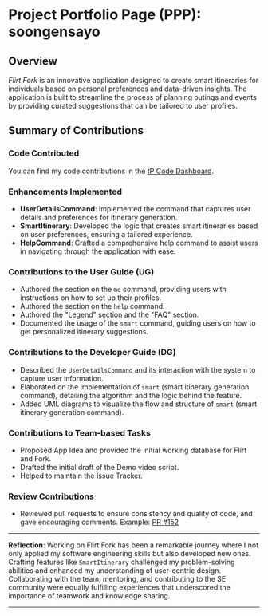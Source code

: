# Project Portfolio Page (PPP): soongensayo

## Overview
*Flirt Fork* is an innovative application designed to create smart itineraries for individuals based on personal preferences and data-driven insights. The application is built to streamline the process of planning outings and events by providing curated suggestions that can be tailored to user profiles.

## Summary of Contributions

### Code Contributed
You can find my code contributions in the [tP Code Dashboard](https://nus-cs2113-ay2324s2.github.io/tp-dashboard/?search=soongensayo&breakdown=true&sort=groupTitle%20dsc&sortWithin=title&since=2024-02-23&timeframe=commit&mergegroup=&groupSelect=groupByRepos&checkedFileTypes=docs~functional-code~test-code~other).

### Enhancements Implemented
- **UserDetailsCommand**: Implemented the command that captures user details and preferences for itinerary generation.
- **SmartItinerary**: Developed the logic that creates smart itineraries based on user preferences, ensuring a tailored experience.
- **HelpCommand**: Crafted a comprehensive help command to assist users in navigating through the application with ease.

### Contributions to the User Guide (UG)
- Authored the section on the `me` command, providing users with instructions on how to set up their profiles.
- Authored the section on the `help` command.
- Authored the "Legend" section and the "FAQ" section.
- Documented the usage of the `smart` command, guiding users on how to get personalized itinerary suggestions.

### Contributions to the Developer Guide (DG)
- Described the `UserDetailsCommand` and its interaction with the system to capture user information.
- Elaborated on the implementation of `smart` (smart itinerary generation command), detailing the algorithm and the logic behind the feature.
- Added UML diagrams to visualize the flow and structure of `smart` (smart itinerary generation command).

### Contributions to Team-based Tasks
- Proposed App Idea and provided the initial working database for Flirt and Fork.
- Drafted the initial draft of the Demo video script.
- Helped to maintain the Issue Tracker.

### Review Contributions
- Reviewed pull requests to ensure consistency and quality of code, and gave encouraging comments. Example: [PR #152](https://github.com/AY2324S2-CS2113-T11-2/tp/pull/152#issuecomment-2045649394)

---

**Reflection**: Working on Flirt Fork has been a remarkable journey where I not only applied my software engineering skills but also developed new ones. Crafting features like `SmartItinerary` challenged my problem-solving abilities and enhanced my understanding of user-centric design. Collaborating with the team, mentoring, and contributing to the SE community were equally fulfilling experiences that underscored the importance of teamwork and knowledge sharing.

---
